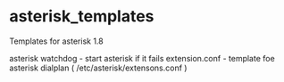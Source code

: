 asterisk_templates
=============

Templates for asterisk 1.8

asterisk watchdog - start asterisk if it fails
extension.conf    - template foe asterisk dialplan ( /etc/asterisk/extensons.conf )
